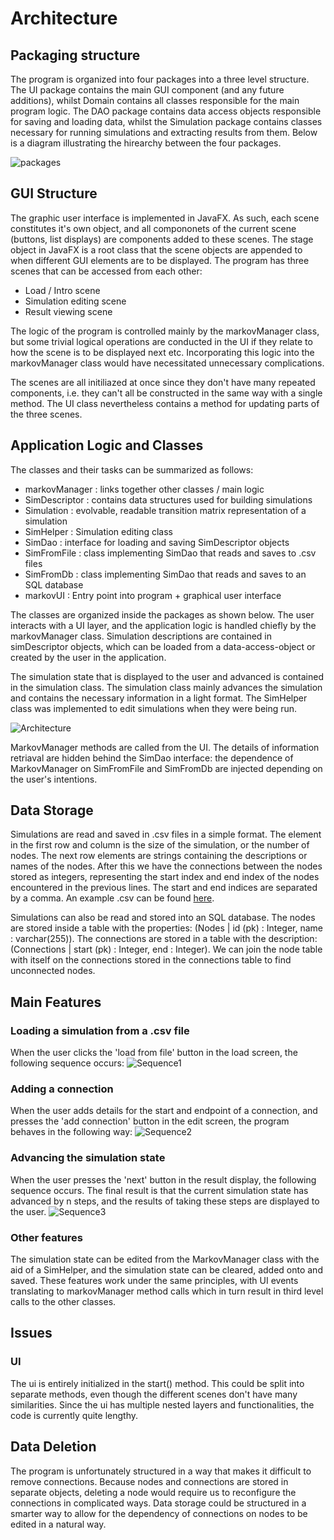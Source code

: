 # Architecture

## Packaging structure

The program is organized into four packages into a three level structure. The UI package contains the main GUI component (and any future additions), whilst Domain contains all classes responsible for the main program logic. The DAO package contains data access objects responsible for saving and loading data, whilst the Simulation package contains classes necessary for running simulations and extracting results from them. Below is a diagram illustrating the hirearchy between the four packages. 

![packages](https://github.com/volatilequark/ot-harjoitustyo/blob/master/docs/pictures/packagestructure.jpg)

## GUI Structure 

The graphic user interface is implemented in JavaFX. As such, each scene constitutes it's own object, and all compononets of the current scene (buttons, list displays) are components added to these scenes. The stage object in JavaFX is a root class that the scene objects are appended to when different GUI elements are to be displayed. The program has three scenes that can be accessed from each other:

+ Load / Intro scene 
+ Simulation editing scene
+ Result viewing scene

The logic of the program is controlled mainly by the markovManager class, but some trivial logical operations are conducted in the UI if they relate to how the scene is to be displayed next etc. Incorporating this logic into the markovManager class would have necessitated unnecessary complications.  

The scenes are all initiliazed at once since they don't have many repeated components, i.e. they can't all be constructed in the same way with a single method. The UI class nevertheless contains a method for updating parts of the three scenes. 

## Application Logic and Classes
The classes and their tasks can be summarized as follows:
+ markovManager : links together other classes / main logic
+ SimDescriptor : contains data structures used for building simulations
+ Simulation : evolvable, readable transition matrix representation of a simulation 
+ SimHelper : Simulation editing class
+ SimDao : interface for loading and saving SimDescriptor objects  
+ SimFromFile : class implementing SimDao that reads and saves to .csv files
+ SimFromDb : class implementing SimDao that reads and saves to an SQL database
+ markovUI : Entry point into program + graphical user interface 

The classes are organized inside the packages as shown below. The user interacts with a UI layer, and the application logic is handled chiefly by the markovManager class. Simulation descriptions are contained in simDescriptor objects, which can be loaded from a data-access-object or created by the user in the application.

The simulation state that is displayed to the user and advanced is contained in the simulation class. The simulation class mainly advances the simulation and contains the necessary information in a light format. The SimHelper class was implemented to edit simulations when they were being run.

![Architecture](https://github.com/volatilequark/ot-harjoitustyo/blob/master/docs/pictures/architecture.jpg)

MarkovManager methods are called from the UI. The details of information retriaval are hidden behind the SimDao interface: the dependence of MarkovManager on SimFromFile and SimFromDb are injected depending on the user's intentions. 

## Data Storage

Simulations are read and saved in .csv files in a simple format. The element in the first row and column is the size of the simulation, or the number of nodes. The next row elements are strings containing the descriptions or names of the nodes. After this we have the connections between the nodes stored as integers, representing the start index and end index of the nodes encountered in the previous lines. The start and end indices are separated by a comma. An example .csv can be found [here](https://github.com/volatilequark/ot-harjoitustyo/tree/master/docs).

Simulations can also be read and stored into an SQL database. The nodes are stored inside a table with the properties: (Nodes  | id (pk) : Integer, name : varchar(255)). The connections are stored in a table with the description: (Connections | start (pk) : Integer, end : Integer). We can join the node table with itself on the connections stored in the connections table to find unconnected nodes. 

## Main Features
### Loading a simulation from a .csv file 
When the user clicks the 'load from file' button in the load screen, the following sequence occurs:
![Sequence1](https://github.com/volatilequark/ot-harjoitustyo/blob/master/docs/pictures/loadsequence.png)
### Adding a connection 
When the user adds details for the start and endpoint of a connection, and presses the 'add connection' button in the edit screen, the program behaves in the following way:
![Sequence2](https://github.com/volatilequark/ot-harjoitustyo/blob/master/docs/pictures/editsequence.png)
### Advancing the simulation state
When the user presses the 'next' button in the result display, the following sequence occurs. The final result is that the current simulation state has advanced by n steps, and the results of taking these steps are displayed to the user.
![Sequence3](https://github.com/volatilequark/ot-harjoitustyo/blob/master/docs/pictures/simsequence.png)
### Other features
The simulation state can be edited from the MarkovManager class with the aid of a SimHelper, and the simulation state can be cleared, added onto and saved. These features work under the same principles, with UI events translating to markovManager method calls which in turn result in third level calls to the other classes. 

## Issues

### UI
The ui is entirely initialized in the start() method. This could be split into separate methods, even though the different scenes don't have many similarities. Since the ui has multiple nested layers and functionalities, the code is currently quite lengthy. 

## Data Deletion
The program is unfortunately structured in a way that makes it difficult to remove connections. Because nodes and connections are stored in separate objects, deleting a node would require us to reconfigure the connections in complicated ways. Data storage could be structured in a smarter way to allow for the dependency of connections on nodes to be edited in a natural way. 
